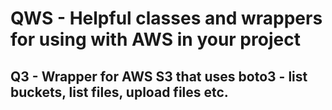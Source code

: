 # QWS - Helpful classes and wrappers for using with AWS in your project

## Q3 - Wrapper for AWS S3 that uses boto3 - list buckets, list files, upload files etc.
